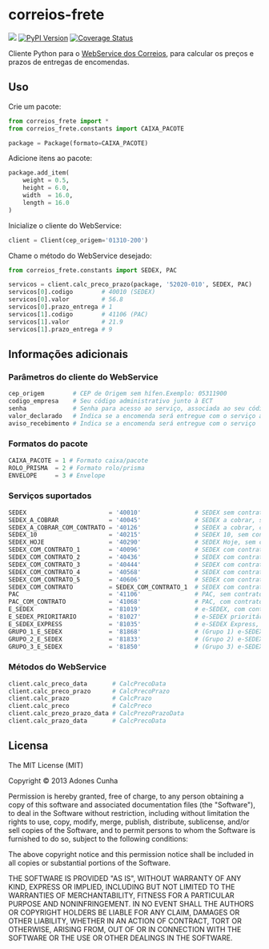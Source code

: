 # correios-frete
[<img src="https://secure.travis-ci.org/adonescunha/correios-frete.png?branch=master">](http://travis-ci.org/adonescunha/correios-frete)
[![PyPI Version](https://pypip.in/v/correios-frete/badge.png)](https://crate.io/packages/correios-frete)
[![Coverage Status](https://coveralls.io/repos/adonescunha/correios-frete/badge.png)](https://coveralls.io/r/adonescunha/correios-frete)

Cliente Python para o [WebService dos Correios](http://www.correios.com.br/webservices/), para calcular os preços e prazos de entregas de encomendas.

## Uso

Crie um pacote:

```python
from correios_frete import *
from correios_frete.constants import CAIXA_PACOTE

package = Package(formato=CAIXA_PACOTE)
```

Adicione itens ao pacote:

```python
package.add_item(
    weight = 0.5,
    height = 6.0,
    width  = 16.0,
    length = 16.0
)
```

Inicialize o cliente do WebService:

```python
client = Client(cep_origem='01310-200')
```

Chame o método do WebService desejado:

```python
from correios_frete.constants import SEDEX, PAC

servicos = client.calc_preco_prazo(package, '52020-010', SEDEX, PAC)
servicos[0].codigo        # 40010 (SEDEX)
servicos[0].valor         # 56.8
servicos[0].prazo_entrega # 1
servicos[1].codigo        # 41106 (PAC)
servicos[1].valor         # 21.9
servicos[1].prazo_entrega # 9
```

## Informações adicionais

### Parâmetros do cliente do WebService

```python
cep_origem        # CEP de Origem sem hífen.Exemplo: 05311900
codigo_empresa    # Seu código administrativo junto à ECT
senha             # Senha para acesso ao serviço, associada ao seu código administrativo
valor_declarado   # Indica se a encomenda será entregue com o serviço adicional valor declarado.
aviso_recebimento # Indica se a encomenda será entregue com o serviço  adicional aviso de recebimento
```

### Formatos do pacote

```python
CAIXA_PACOTE = 1 # Formato caixa/pacote
ROLO_PRISMA  = 2 # Formato rolo/prisma
ENVELOPE     = 3 # Envelope
```

### Serviços suportados

```python
SEDEX                       = '40010'               # SEDEX sem contrato
SEDEX_A_COBRAR              = '40045'               # SEDEX a cobrar, sem contrato
SEDEX_A_COBRAR_COM_CONTRATO = '40126'               # SEDEX a cobrar, com contrato
SEDEX_10                    = '40215'               # SEDEX 10, sem contrato
SEDEX_HOJE                  = '40290'               # SEDEX Hoje, sem contrato
SEDEX_COM_CONTRATO_1        = '40096'               # SEDEX com contrato
SEDEX_COM_CONTRATO_2        = '40436'               # SEDEX com contrato
SEDEX_COM_CONTRATO_3        = '40444'               # SEDEX com contrato
SEDEX_COM_CONTRATO_4        = '40568'               # SEDEX com contrato
SEDEX_COM_CONTRATO_5        = '40606'               # SEDEX com contrato
SEDEX_COM_CONTRATO          = SEDEX_COM_CONTRATO_1  # SEDEX com contrato
PAC                         = '41106'               # PAC, sem contrato
PAC_COM_CONTRATO            = '41068'               # PAC, com contrato
E_SEDEX                     = '81019'               # e-SEDEX, com contrato
E_SEDEX_PRIORITARIO         = '81027'               # e-SEDEX prioritário, com contrato
E_SEDEX_EXPRESS             = '81035'               # e-SEDEX Express, com contrato
GRUPO_1_E_SEDEX             = '81868'               # (Grupo 1) e-SEDEX, com contrato
GRUPO_2_E_SEDEX             = '81833'               # (Grupo 2) e-SEDEX, com contrato
GRUPO_3_E_SEDEX             = '81850'               # (Grupo 3) e-SEDEX, com contrato
```

### Métodos do WebService

```python
client.calc_preco_data       # CalcPrecoData
client.calc_preco_prazo      # CalcPrecoPrazo
client.calc_prazo            # CalcPrazo
client.calc_preco            # CalcPreco
client.calc_prezo_prazo_data # CalcPrezoPrazoData
client.calc_prazo_data       # CalcPrecoData
```

## Licensa

The MIT License (MIT)

Copyright &copy; 2013 Adones Cunha

Permission is hereby granted, free of charge, to any person obtaining a copy
of this software and associated documentation files (the "Software"), to deal
in the Software without restriction, including without limitation the rights
to use, copy, modify, merge, publish, distribute, sublicense, and/or sell
copies of the Software, and to permit persons to whom the Software is
furnished to do so, subject to the following conditions:

The above copyright notice and this permission notice shall be included in
all copies or substantial portions of the Software.

THE SOFTWARE IS PROVIDED "AS IS", WITHOUT WARRANTY OF ANY KIND, EXPRESS OR
IMPLIED, INCLUDING BUT NOT LIMITED TO THE WARRANTIES OF MERCHANTABILITY,
FITNESS FOR A PARTICULAR PURPOSE AND NONINFRINGEMENT. IN NO EVENT SHALL THE
AUTHORS OR COPYRIGHT HOLDERS BE LIABLE FOR ANY CLAIM, DAMAGES OR OTHER
LIABILITY, WHETHER IN AN ACTION OF CONTRACT, TORT OR OTHERWISE, ARISING FROM,
OUT OF OR IN CONNECTION WITH THE SOFTWARE OR THE USE OR OTHER DEALINGS IN
THE SOFTWARE.
